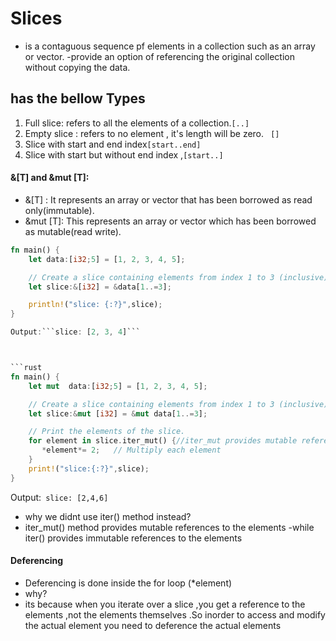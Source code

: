 # Slices
- is a contaguous sequence pf elements in a collection such as an array or vector.
-provide an option of referencing the original collection without copying the data.

## has the bellow Types
1. Full slice: refers to all the elements  of a collection.``[..]  ``
2. Empty slice : refers to no element , it's length will be zero. `` []``
3. Slice with start and end index``[start..end]``
4. Slice with start but without end index ,``[start..]``


#### &[T] and  &mut [T]: 
- &[T] : It represents an  array or vector that has been borrowed as read  only(immutable).
 - &mut [T]: This represents an array   or vector which has been borrowed as mutable(read write).
  
```rust
fn main() {
    let data:[i32;5] = [1, 2, 3, 4, 5];

    // Create a slice containing elements from index 1 to 3 (inclusive).
    let slice:&[i32] = &data[1..=3];  

    println!("slice: {:?}",slice);
}

Output:```slice: [2, 3, 4]```



```rust
fn main() {
    let mut  data:[i32;5] = [1, 2, 3, 4, 5];

    // Create a slice containing elements from index 1 to 3 (inclusive).
    let slice:&mut [i32] = &mut data[1..=3];

    // Print the elements of the slice.
    for element in slice.iter_mut() {//iter_mut provides mutable references to the elements allowing you to modify them in place 
       *element*= 2;   // Multiply each element
    }
    print!("slice:{:?}",slice);
}

```
Output:`` slice: [2,4,6]``

- why we didnt use iter() method instead?
- iter_mut() method  provides mutable references to the elements 
-while iter() provides   immutable references to the elements

####  Deferencing
- Deferencing is done inside the for loop (*element)
- why?
- its because when you iterate over a slice ,you get a reference to the elements ,not the elements themselves .So inorder to access and modify the actual element you need to deference the actual elements 


 
